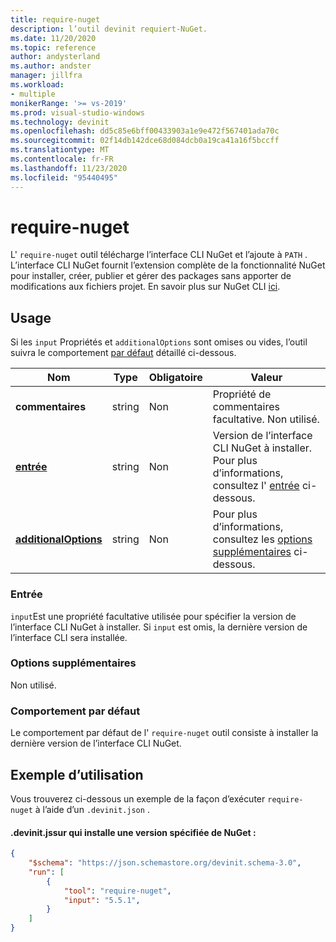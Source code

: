 ```yaml
---
title: require-nuget
description: l’outil devinit requiert-NuGet.
ms.date: 11/20/2020
ms.topic: reference
author: andysterland
ms.author: andster
manager: jillfra
ms.workload:
- multiple
monikerRange: '>= vs-2019'
ms.prod: visual-studio-windows
ms.technology: devinit
ms.openlocfilehash: dd5c85e6bff00433903a1e9e472f567401ada70c
ms.sourcegitcommit: 02f14db142dce68d084dcb0a19ca41a16f5bccff
ms.translationtype: MT
ms.contentlocale: fr-FR
ms.lasthandoff: 11/23/2020
ms.locfileid: "95440495"
---
```

# <a name="require-nuget"></a>require-nuget

L' `require-nuget` outil télécharge l’interface CLI NuGet et l’ajoute à `PATH` . L’interface CLI NuGet fournit l’extension complète de la fonctionnalité NuGet pour installer, créer, publier et gérer des packages sans apporter de modifications aux fichiers projet. En savoir plus sur NuGet CLI [ici](/nuget/reference/nuget-exe-cli-reference).

## <a name="usage"></a>Usage

Si les `input` Propriétés et `additionalOptions` sont omises ou vides, l’outil suivra le comportement [par défaut](#default-behavior) détaillé ci-dessous.

| Nom                                             | Type   | Obligatoire | Valeur                                                                                |
|--------------------------------------------------|--------|----------|--------------------------------------------------------------------------------------|
| **commentaires**                                     | string | Non       | Propriété de commentaires facultative. Non utilisé.                                                |
| [**entrée**](#input)                              | string | Non       | Version de l’interface CLI NuGet à installer. Pour plus d’informations, consultez l' [entrée](#input) ci-dessous. |
| [**additionalOptions**](#additional-options)     | string | Non       | Pour plus d’informations, consultez les [options supplémentaires](#additional-options) ci-dessous.                     |

### <a name="input"></a>Entrée

`input`Est une propriété facultative utilisée pour spécifier la version de l’interface CLI NuGet à installer. Si `input` est omis, la dernière version de l’interface CLI sera installée.

### <a name="additional-options"></a>Options supplémentaires

Non utilisé.

### <a name="default-behavior"></a>Comportement par défaut

Le comportement par défaut de l' `require-nuget` outil consiste à installer la dernière version de l’interface CLI NuGet.

## <a name="example-usage"></a>Exemple d’utilisation
Vous trouverez ci-dessous un exemple de la façon d’exécuter `require-nuget` à l’aide d’un `.devinit.json` .

#### <a name="devinitjson-that-will-install-a-specified-version-of-nuget"></a>.devinit.jssur qui installe une version spécifiée de NuGet :
```json
{
    "$schema": "https://json.schemastore.org/devinit.schema-3.0",
    "run": [
        {
            "tool": "require-nuget",
            "input": "5.5.1",
        }
    ]
}
```